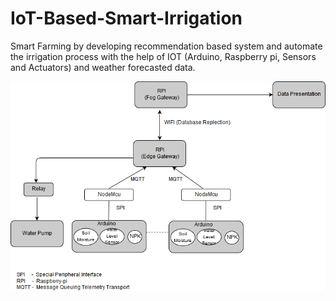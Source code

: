 # IoT-Based-Smart-Irrigation

Smart Farming by developing recommendation based system and automate the irrigation process with the help of IOT (Arduino, Raspberry pi, Sensors and Actuators) and weather forecasted data.

![](Images/artitecture.png)
